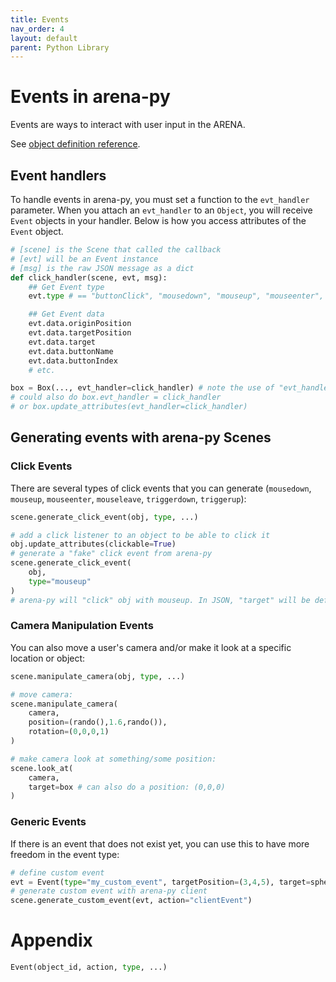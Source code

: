 ```yaml
---
title: Events
nav_order: 4
layout: default
parent: Python Library
---
```


# Events in arena-py

Events are ways to interact with user input in the ARENA.

See [object definition reference](/content/schemas/definitions).

## Event handlers
To handle events in arena-py, you must set a function to the `evt_handler` parameter.
When you attach an `evt_handler` to an `Object`, you will receive `Event` objects in your handler.
Below is how you access attributes of the `Event` object.

```python
# [scene] is the Scene that called the callback
# [evt] will be an Event instance
# [msg] is the raw JSON message as a dict
def click_handler(scene, evt, msg):
    ## Get Event type
    evt.type # == "buttonClick", "mousedown", "mouseup", "mouseenter", "mouseleave", etc.

    ## Get Event data
    evt.data.originPosition
    evt.data.targetPosition
    evt.data.target
    evt.data.buttonName
    evt.data.buttonIndex
    # etc.

box = Box(..., evt_handler=click_handler) # note the use of "evt_handler=click_handler"
# could also do box.evt_handler = click_handler
# or box.update_attributes(evt_handler=click_handler)
```

## Generating events with arena-py Scenes
### Click Events
There are several types of click events that you can generate (`mousedown`, `mouseup`, `mouseenter`, `mouseleave`, `triggerdown`, `triggerup`):
```python
scene.generate_click_event(obj, type, ...)

# add a click listener to an object to be able to click it
obj.update_attributes(clickable=True)
# generate a "fake" click event from arena-py
scene.generate_click_event(
    obj,
    type="mouseup"
)
# arena-py will "click" obj with mouseup. In JSON, "target" will be defined as "arena_lib_[some random ID here]".
```

### Camera Manipulation Events
You can also move a user's camera and/or make it look at a specific location or object:
```python
scene.manipulate_camera(obj, type, ...)

# move camera:
scene.manipulate_camera(
    camera,
    position=(rando(),1.6,rando()),
    rotation=(0,0,0,1)
)

# make camera look at something/some position:
scene.look_at(
    camera,
    target=box # can also do a position: (0,0,0)
)
```

### Generic Events
If there is an event that does not exist yet, you can use this to have more freedom in the event type:
```python
# define custom event
evt = Event(type="my_custom_event", targetPosition=(3,4,5), target=sphere)
# generate custom event with arena-py client
scene.generate_custom_event(evt, action="clientEvent")
```

# Appendix
```python
Event(object_id, action, type, ...)
```
